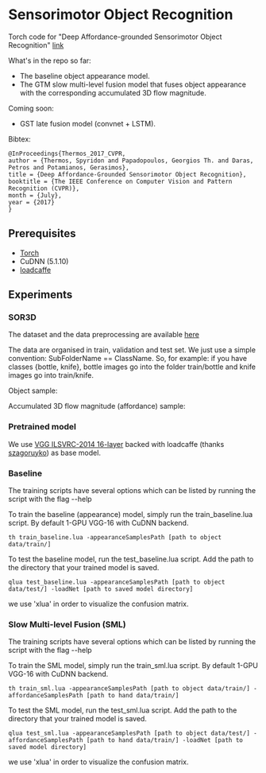 # Sensorimotor Object Recognition
Torch code for "Deep Affordance-grounded Sensorimotor Object Recognition" [link](http://openaccess.thecvf.com/content_cvpr_2017/papers/Thermos_Deep_Affordance-Grounded_Sensorimotor_CVPR_2017_paper.pdf)

What's in the repo so far:
- The baseline object appearance model.
- The GTM slow multi-level fusion model that fuses object appearance with the corresponding accumulated 3D flow magnitude.

Coming soon:
- GST late fusion model (convnet + LSTM).

Bibtex:
```
@InProceedings{Thermos_2017_CVPR,
author = {Thermos, Spyridon and Papadopoulos, Georgios Th. and Daras, Petros and Potamianos, Gerasimos},
title = {Deep Affordance-Grounded Sensorimotor Object Recognition},
booktitle = {The IEEE Conference on Computer Vision and Pattern Recognition (CVPR)},
month = {July},
year = {2017}
}
```

## Prerequisites
- [Torch](http://torch.ch/)
- CuDNN (5.1.10)
- [loadcaffe](https://github.com/szagoruyko/loadcaffe)

## Experiments

### SOR3D

The dataset and the data preprocessing are available [here](http://sor3d.vcl.iti.gr/)

The data are organised in train, validation and test set. We just use a simple convention: SubFolderName == ClassName. So, for example: if you have classes {bottle, knife}, bottle images go into the folder train/bottle and knife images go into train/knife.

Object sample:

Accumulated 3D flow magnitude (affordance) sample:

### Pretrained model

We use [VGG ILSVRC-2014 16-layer](https://gist.github.com/ksimonyan/211839e770f7b538e2d8) backed with loadcaffe (thanks [szagoruyko](https://github.com/szagoruyko)) as base model.

### Baseline

The training scripts have several options which can be listed by running the script with the flag --help

To train the baseline (appearance) model, simply run the train_baseline.lua script. By default 1-GPU VGG-16 with CuDNN backend.

`th train_baseline.lua -appearanceSamplesPath [path to object data/train/]`

To test the baseline model, run the test_baseline.lua script. Add the path to the directory that your trained model is saved.

`qlua test_baseline.lua -appearanceSamplesPath [path to object data/test/] -loadNet [path to saved model directory]`

we use 'xlua' in order to visualize the confusion matrix.

### Slow Multi-level Fusion (SML)

The training scripts have several options which can be listed by running the script with the flag --help

To train the SML model, simply run the train_sml.lua script. By default 1-GPU VGG-16 with CuDNN backend.

`th train_sml.lua -appearanceSamplesPath [path to object data/train/] -affordanceSamplesPath [path to hand data/train/]`

To test the SML model, run the test_sml.lua script. Add the path to the directory that your trained model is saved.

`qlua test_sml.lua -appearanceSamplesPath [path to object data/test/] -affordanceSamplesPath [path to hand data/train/] -loadNet [path to saved model directory]`

we use 'xlua' in order to visualize the confusion matrix.

